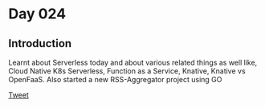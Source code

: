 # Day 024

## Introduction
Learnt about Serverless today and about various related things as well like, Cloud Native K8s Serverless, Function as a Service, Knative, Knative vs OpenFaaS. 
Also started a new RSS-Aggregator project using GO


[Tweet](https://twitter.com/tusharc29050031/status/1684988093441421324?s=61&t=h7z4PfXYqgRKFgwbplV8dw)

